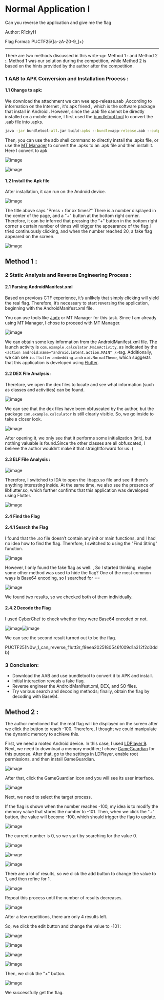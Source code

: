 # Normal Application I

Can you reverse the application and give me the flag

Author: R1ckyH

Flag Format: PUCTF25{[a-zA-Z0-9_]+}

---

There are two methods discussed in this write-up: Method 1 : and Method 2 :. Method 1 was our solution during the competition, while Method 2 is based on the hints provided by the author after the competition.

### 1 **AAB to APK Conversion and Installation Process** :

#### 1.1 Change to apk:

We download the attachment we can wee app-release.aab ,According to information on the Internet , it's apk friend , which is the software package that install in Android . However, since the .aab file cannot be directly installed on a mobile device, I first used the [bundletool tool](https://github.com/google/bundletool) to convert the .aab file into .apks.

```cmd
java -jar bundletool-all.jar build-apks --bundle=app-release.aab --output=release.apks
```

Then, you can use the adb shell command to directly install the .apks file, or use the [MT Manager](https://mt2.cn/download/) to convert the .apks to an .apk file and then install it. Here I convert to apk

![image](assets/image-20250422201835-ybnma8i.png)

![image](assets/image-20250422201914-ykheyh2.png)

#### 1.2 Install the Apk file

After installation, it can run on the Android device.

![image](assets/image-20250422201954-klscpss.png)

The title above says "Press + for xx times?" There is a number displayed in the center of the page, and a "+" button at the bottom right corner. Therefore, it can be inferred that pressing the "+" button in the bottom right corner a certain number of times will trigger the appearance of the flag.I tried continuously clicking, and when the number reached 20, a fake flag appeared on the screen.

![image](assets/image-20250422202227-xdbzmvj.png)

## Method 1 :

### 2 **Static Analysis and Reverse Engineering Process** :

#### 2.1 **Parsing AndroidManifest.xml**

Based on previous CTF experience, it’s unlikely that simply clicking will yield the real flag. Therefore, it’s necessary to start reversing the application, beginning with the AndroidManifest.xml file. 

You can use tools like [Jadx](https://github.com/skylot/jadx) or MT Manager for this task. Since I am already using MT Manager, I chose to proceed with MT Manager.

![image](assets/image-20250422202606-wgn75db.png)

We can obtain some key information from the AndroidManifest.xml file. The launch activity is `com.example.calculator.MainActivity`​, as indicated by the `<action android:name="android.intent.action.MAIN" />`​ tag. Additionally, we can see `io.flutter.embedding.android.NormalTheme`​, which suggests that this application is developed using [Flutter](https://flutter.dev/).

#### 2.2 **DEX File Analysis :**

Therefore, we open the dex files to locate and see what information (such as classes and activities) can be found.

![image](assets/image-20250422202857-wyu6xli.png)

We can see that the dex files have been obfuscated by the author, but the package `com.example.calculator`​ is still clearly visible. So, we go inside to take a closer look.

![image](assets/image-20250422203019-51epnk2.png)

After opening it, we only see that it performs some initialization (init), but nothing valuable is found.Since the other classes are all obfuscated, I believe the author wouldn’t make it that straightforward for us :)

#### 2.3 **ELF File Analysis :**

![image](assets/image-20250422203314-ah507s6.png)

Therefore, I switched to IDA to open the libapp.so file and see if there’s anything interesting inside. At the same time, we also see the presence of libflutter.so, which further confirms that this application was developed using Flutter.

![image](assets/image-20250422203414-k3izap5.png)

#### 2.4 Find the Flag

#### 2.4.1 Search the Flag

I found that the .so file doesn’t contain any init or main functions, and I had no idea how to find the flag. Therefore, I switched to using the "Find String" function.

![image](assets/image-20250422203536-seh9p0m.png)

However, I only found the fake flag as well. , So I started thinking, maybe some other method was used to hide the flag? One of the most common ways is Base64 encoding, so I searched for ==

![image](assets/image-20250422203651-nwxlbym.png)

We found two results, so we checked both of them individually.

#### 2.4.2 Decode the Flag

I used [CyberChef](https://gchq.github.io/CyberChef/) to check whether they were Base64 encoded or not.

![image](assets/image-20250422203744-xdu4z8j.png)![image](assets/image-20250422203849-bz4zjm7.png)

We can see the second result turned out to be the flag.

PUCTF25{N0w_1_can_reverse_f1utt3r_f8eea2025180546f009d1a312f2d0ddb}

### 3 Conclusion:

* Download the AAB and use bundletool to convert it to APK and install.
* Initial interaction reveals a fake flag.
* Reverse engineer the AndroidManifest.xml, DEX, and SO files.
* Try various search and decoding methods; finally, obtain the flag by decoding with Base64.

## Method 2 :

The author mentioned that the real flag will be displayed on the screen after we click the button to reach -100. Therefore, I thought we could manipulate the dynamic memory to achieve this.

First, we need a rooted Android device. In this case, I used [LDPlayer 9](https://www.ldplayer.tw/?from=en). Next, we need to download a memory modifier; I chose [GameGuardian](https://gameguardian.net/forum/files/file/2-gameguardian/) for this purpose. After that, go to the settings in LDPlayer, enable root permissions, and then install GameGuardian.

![image](assets/image-20250426102752-78n3v5h.png)

After that, click the GameGuardian icon and you will see its user interface.

![image](assets/image-20250426102829-gw039gb.png)

Next, we need to select the target process.

If the flag is shown when the number reaches -100, my idea is to modify the memory value that stores the number to -101. Then, when we click the "+" button, the value will become -100, which should trigger the flag to update.

![image](assets/image-20250426103111-iqt2jf1.png)

The current number is 0, so we start by searching for the value 0.

![image](assets/image-20250426103144-2ja9rb7.png)

![image](assets/image-20250426103201-kvmi5g0.png)

![image](assets/image-20250426103213-4erh7w5.png)

There are a lot of results, so we click the add button to change the value to 1, and then refine for 1.

![image](assets/image-20250426103300-jxljvic.png)

Repeat this process until the number of results decreases.

![image](assets/image-20250426103641-zib8i7k.png)

After a few repetitions, there are only 4 results left.

So, we click the edit button and change the value to -101 :

![image](assets/image-20250426103654-4esr61u.png)

![image](assets/image-20250426103705-x13vxs8.png)

![image](assets/image-20250426103717-03f7i24.png)

![image](assets/image-20250426103730-vua65h7.png)

Then, we click the "+" button.

![image](assets/image-20250426103740-7udjd7s.png)

We successfully get the flag.

‍
